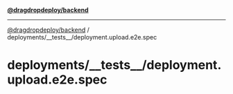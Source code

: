 [**@dragdropdeploy/backend**](../../../README.md)

***

[@dragdropdeploy/backend](../../../README.md) / deployments/\_\_tests\_\_/deployment.upload.e2e.spec

# deployments/\_\_tests\_\_/deployment.upload.e2e.spec
